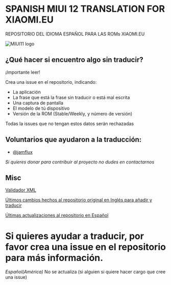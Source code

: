 # SPANISH MIUI 12 TRANSLATION FOR XIAOMI.EU
REPOSITORIO DEL IDIOMA ESPAÑOL PARA LAS ROMs XIAOMI.EU

![MIUI11 logo](https://i.imgur.com/oKRgsam.png)

## ¿Qué hacer si encuentro algo sin traducir?
¡Importante leer!

Crea una issue en el repositorio, indicando:
* La aplicación
* La frase que está la frase sin traducir o está mal escrita
* Una captura de pantalla
* El modelo de tú dispositivo 
* Versión de la ROM (Stable/Weekly, y número de versión)

Todas la issues que no tengan estos datos serán rechazadas

## Voluntarios que ayudaron a la traducción:

* [@jamflux](https://github.com/jamflux)

*Si quieres donar para contribuir al proyecto no dudes en contactarnos*
## Misc

[Validador XML](https://translators.xiaomi.eu/XML_MIUI12-Spanish-es.html)

[Últimos cambios hechos al repositorio original en Inglés para añadir y traducir](https://github.com/ingbrzy/Xiaomi.eu-MIUIv12-XML-Compare)

[Últimas actualizaciones al repositorio en Español](https://github.com/ingbrzy/MA-XML-12-SPANISH/commits)


# Si quieres ayudar a traducir, por favor crea una issue en el repositorio para más información.

*Español(América)* No se actualiza (si alguien si quiere hacer cargo que cree una issue)
